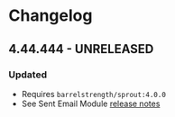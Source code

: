 # Changelog

## 4.44.444 - UNRELEASED

### Updated

- Requires `barrelstrength/sprout:4.0.0`
- See Sent Email Module [release notes]([PERMALINK])


